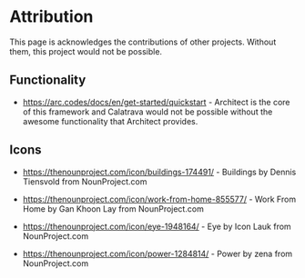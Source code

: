 # Attribution

This page is acknowledges the contributions of other projects. Without them, this project would not be possible.

## Functionality

- https://arc.codes/docs/en/get-started/quickstart - Architect is the core of this framework and Calatrava would not be possible without the awesome functionality that Architect provides.

## Icons

- https://thenounproject.com/icon/buildings-174491/ - Buildings by Dennis Tiensvold from NounProject.com

- https://thenounproject.com/icon/work-from-home-855577/ - Work From Home by Gan Khoon Lay from NounProject.com

- https://thenounproject.com/icon/eye-1948164/ - Eye by Icon Lauk from NounProject.com

- https://thenounproject.com/icon/power-1284814/ - Power by zena from NounProject.com
